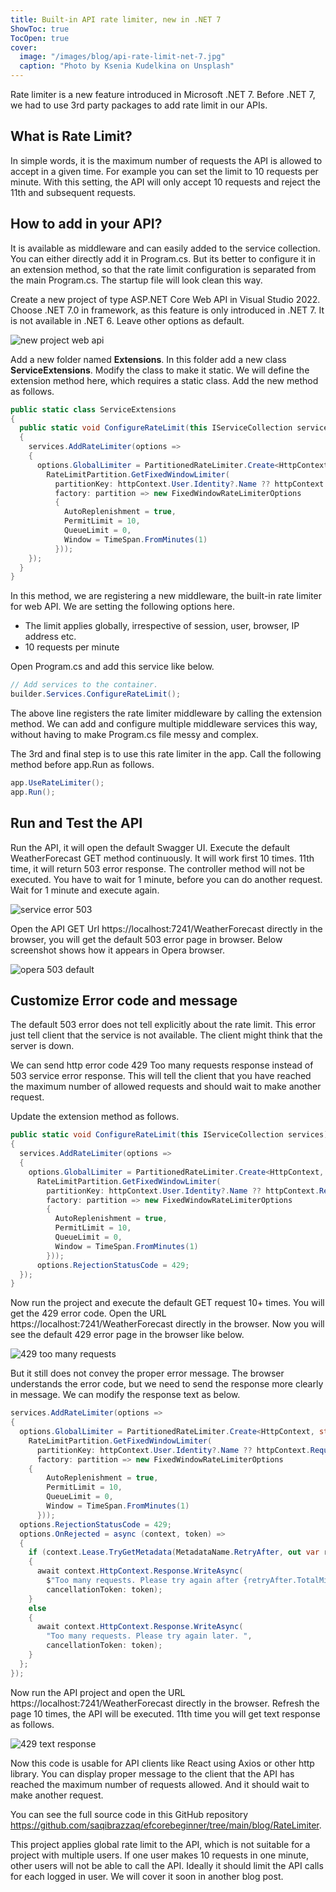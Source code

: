 ```yaml
---
title: Built-in API rate limiter, new in .NET 7
ShowToc: true
TocOpen: true
cover:
  image: "/images/blog/api-rate-limit-net-7.jpg"
  caption: "Photo by Ksenia Kudelkina on Unsplash"
---
```


Rate limiter is a new feature introduced in Microsoft .NET 7. Before .NET 7, we had to use 3rd party packages to add rate limit in our APIs.

## What is Rate Limit?

In simple words, it is the maximum number of requests the API is allowed to accept in a given time. For example you can set the limit to 10 requests per minute. With this setting, the API will only accept 10 requests and reject the 11th and subsequent requests.

## How to add in your API?

It is available as middleware and can easily added to the service collection. You can either directly add it in Program.cs. But its better to configure it in an extension method, so that the rate limit configuration is separated from the main Program.cs. The startup file will look clean this way.

Create a new project of type ASP.NET Core Web API in Visual Studio 2022. Choose .NET 7.0 in framework, as this feature is only introduced in .NET 7. It is not available in .NET 6. Leave other options as default.

![new project web api](/images/blog/new-project-asp.net-core-web-api-1024x530.jpg "new project web api")

Add a new folder named **Extensions**. In this folder add a new class **ServiceExtensions**. Modify the class to make it static. We will define the extension method here, which requires a static class. Add the new method as follows.

```cs
public static class ServiceExtensions
{
  public static void ConfigureRateLimit(this IServiceCollection services)
  {
    services.AddRateLimiter(options =>
    {
      options.GlobalLimiter = PartitionedRateLimiter.Create<HttpContext, string>(httpContext =>
        RateLimitPartition.GetFixedWindowLimiter(
          partitionKey: httpContext.User.Identity?.Name ?? httpContext.Request.Headers.Host.ToString(),
          factory: partition => new FixedWindowRateLimiterOptions
          {
            AutoReplenishment = true,
            PermitLimit = 10,
            QueueLimit = 0,
            Window = TimeSpan.FromMinutes(1)
          }));
    });
  }
}
```

In this method, we are registering a new middleware, the built-in rate limiter for web API. We are setting the following options here.

- The limit applies globally, irrespective of session, user, browser, IP address etc.
- 10 requests per minute

Open Program.cs and add this service like below.

```cs
// Add services to the container.
builder.Services.ConfigureRateLimit();
```

The above line registers the rate limiter middleware by calling the extension method. We can add and configure multiple middleware services this way, without having to make Program.cs file messy and complex.

The 3rd and final step is to use this rate limiter in the app. Call the following method before app.Run as follows.

```cs
app.UseRateLimiter();
app.Run();
```

## Run and Test the API

Run the API, it will open the default Swagger UI. Execute the default WeatherForecast GET method continuously. It will work first 10 times. 11th time, it will return 503 error response. The controller method will not be executed. You have to wait for 1 minute, before you can do another request. Wait for 1 minute and execute again.

![service error 503](/images/blog/service-503-error-rate-limit-1024x533.jpg "service error 503")

Open the API GET Url https://localhost:7241/WeatherForecast directly in the browser, you will get the default 503 error page in browser. Below screenshot shows how it appears in Opera browser.

![opera 503 default](/images/blog/opera-503-default-1024x373.jpg "opera 503 default")

## Customize Error code and message

The default 503 error does not tell explicitly about the rate limit. This error just tell client that the service is not available. The client might think that the server is down.

We can send http error code 429 Too many requests response instead of 503 service error response. This will tell the client that you have reached the maximum number of allowed requests and should wait to make another request.

Update the extension method as follows.

```cs
public static void ConfigureRateLimit(this IServiceCollection services)
{
  services.AddRateLimiter(options =>
  {
    options.GlobalLimiter = PartitionedRateLimiter.Create<HttpContext, string>(httpContext =>
      RateLimitPartition.GetFixedWindowLimiter(
        partitionKey: httpContext.User.Identity?.Name ?? httpContext.Request.Headers.Host.ToString(),
        factory: partition => new FixedWindowRateLimiterOptions
        {
          AutoReplenishment = true,
          PermitLimit = 10,
          QueueLimit = 0,
          Window = TimeSpan.FromMinutes(1)
        }));
      options.RejectionStatusCode = 429;
  });
}
```

Now run the project and execute the default GET request 10+ times. You will get the 429 error code. Open the URL https://localhost:7241/WeatherForecast directly in the browser. Now you will see the default 429 error page in the browser like below.

![429 too many requests](/images/blog/429-too-many-requests-1024x295.jpg "429 too many requests")

But it still does not convey the proper error message. The browser understands the error code, but we need to send the response more clearly in message. We can modify the response text as below.

```cs
services.AddRateLimiter(options =>
{
  options.GlobalLimiter = PartitionedRateLimiter.Create<HttpContext, string>(httpContext =>
    RateLimitPartition.GetFixedWindowLimiter(
      partitionKey: httpContext.User.Identity?.Name ?? httpContext.Request.Headers.Host.ToString(),
      factory: partition => new FixedWindowRateLimiterOptions
    {
        AutoReplenishment = true,
        PermitLimit = 10,
        QueueLimit = 0,
        Window = TimeSpan.FromMinutes(1)
      }));
  options.RejectionStatusCode = 429;
  options.OnRejected = async (context, token) =>
  {
    if (context.Lease.TryGetMetadata(MetadataName.RetryAfter, out var retryAfter))
    {
      await context.HttpContext.Response.WriteAsync(
        $"Too many requests. Please try again after {retryAfter.TotalMinutes} minute(s). ",
        cancellationToken: token);
    }
    else
    {
      await context.HttpContext.Response.WriteAsync(
        "Too many requests. Please try again later. ",
        cancellationToken: token);
    }
  };
});
```

Now run the API project and open the URL https://localhost:7241/WeatherForecast directly in the browser. Refresh the page 10 times, the API will be executed. 11th time you will get text response as follows.

![429 text response](/images/blog/429-text-response-too-many-requests-1024x238.jpg "429 text response")

Now this code is usable for API clients like React using Axios or other http library. You can display proper message to the client that the API has reached the maximum number of requests allowed. And it should wait to make another request.

You can see the full source code in this GitHub repository https://github.com/saqibrazzaq/efcorebeginner/tree/main/blog/RateLimiter.

This project applies global rate limit to the API, which is not suitable for a project with multiple users. If one user makes 10 requests in one minute, other users will not be able to call the API. Ideally it should limit the API calls for each logged in user. We will cover it soon in another blog post.